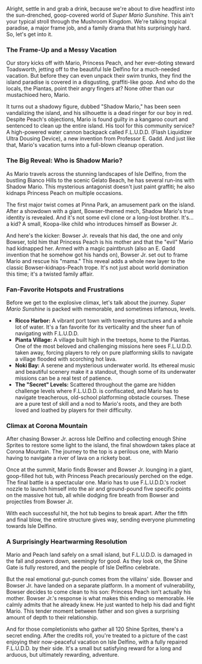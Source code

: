Alright, settle in and grab a drink, because we're about to dive headfirst into the sun-drenched, goop-covered world of *Super Mario Sunshine*. This ain't your typical stroll through the Mushroom Kingdom. We're talking tropical paradise, a major frame job, and a family drama that hits surprisingly hard. So, let's get into it.

### The Frame-Up and a Messy Vacation

Our story kicks off with Mario, Princess Peach, and her ever-doting steward Toadsworth, jetting off to the beautiful Isle Delfino for a much-needed vacation. But before they can even unpack their swim trunks, they find the island paradise is covered in a disgusting, graffiti-like goop. And who do the locals, the Piantas, point their angry fingers at? None other than our mustachioed hero, Mario.

It turns out a shadowy figure, dubbed "Shadow Mario," has been seen vandalizing the island, and his silhouette is a dead ringer for our boy in red. Despite Peach's objections, Mario is found guilty in a kangaroo court and sentenced to clean up the entire island. His tool for this community service? A high-powered water cannon backpack called F.L.U.D.D. (Flash Liquidizer Ultra Dousing Device), a new invention from Professor E. Gadd. And just like that, Mario's vacation turns into a full-blown cleanup operation.

### The Big Reveal: Who is Shadow Mario?

As Mario travels across the stunning landscapes of Isle Delfino, from the bustling Bianco Hills to the scenic Gelato Beach, he has several run-ins with Shadow Mario. This mysterious antagonist doesn't just paint graffiti; he also kidnaps Princess Peach on multiple occasions.

The first major twist comes at Pinna Park, an amusement park on the island. After a showdown with a giant, Bowser-themed mech, Shadow Mario's true identity is revealed. And it's not some evil clone or a long-lost brother. It's... a kid? A small, Koopa-like child who introduces himself as Bowser Jr.

And here's the kicker: Bowser Jr. reveals that his dad, the one and only Bowser, told him that Princess Peach is his mother and that the "evil" Mario had kidnapped her. Armed with a magic paintbrush (also an E. Gadd invention that he somehow got his hands on), Bowser Jr. set out to frame Mario and rescue his "mama." This reveal adds a whole new layer to the classic Bowser-kidnaps-Peach trope. It's not just about world domination this time; it's a twisted family affair.

### Fan-Favorite Hotspots and Frustrations

Before we get to the explosive climax, let's talk about the journey. *Super Mario Sunshine* is packed with memorable, and sometimes infamous, levels.

* **Ricco Harbor:** A vibrant port town with towering structures and a whole lot of water. It's a fan favorite for its verticality and the sheer fun of navigating with F.L.U.D.D.
* **Pianta Village:** A village built high in the treetops, home to the Piantas. One of the most beloved and challenging missions here sees F.L.U.D.D. taken away, forcing players to rely on pure platforming skills to navigate a village flooded with scorching hot lava.
* **Noki Bay:** A serene and mysterious underwater world. Its ethereal music and beautiful scenery make it a standout, though some of its underwater missions can be a real test of patience.
* **The "Secret" Levels:** Scattered throughout the game are hidden challenge levels where F.L.U.D.D. is confiscated, and Mario has to navigate treacherous, old-school platforming obstacle courses. These are a pure test of skill and a nod to Mario's roots, and they are both loved and loathed by players for their difficulty.

### Climax at Corona Mountain

After chasing Bowser Jr. across Isle Delfino and collecting enough Shine Sprites to restore some light to the island, the final showdown takes place at Corona Mountain. The journey to the top is a perilous one, with Mario having to navigate a river of lava on a rickety boat.

Once at the summit, Mario finds Bowser and Bowser Jr. lounging in a giant, goop-filled hot tub, with Princess Peach precariously perched on the edge. The final battle is a spectacular one. Mario has to use F.L.U.D.D.'s rocket nozzle to launch himself into the air and ground-pound five specific points on the massive hot tub, all while dodging fire breath from Bowser and projectiles from Bowser Jr.

With each successful hit, the hot tub begins to break apart. After the fifth and final blow, the entire structure gives way, sending everyone plummeting towards Isle Delfino.

### A Surprisingly Heartwarming Resolution

Mario and Peach land safely on a small island, but F.L.U.D.D. is damaged in the fall and powers down, seemingly for good. As they look on, the Shine Gate is fully restored, and the people of Isle Delfino celebrate.

But the real emotional gut-punch comes from the villains' side. Bowser and Bowser Jr. have landed on a separate platform. In a moment of vulnerability, Bowser decides to come clean to his son: Princess Peach isn't actually his mother. Bowser Jr.'s response is what makes this ending so memorable. He calmly admits that he already knew. He just wanted to help his dad and fight Mario. This tender moment between father and son gives a surprising amount of depth to their relationship.

And for those completionists who gather all 120 Shine Sprites, there's a secret ending. After the credits roll, you're treated to a picture of the cast enjoying their now-peaceful vacation on Isle Delfino, with a fully repaired F.L.U.D.D. by their side. It's a small but satisfying reward for a long and arduous, but ultimately rewarding, adventure.